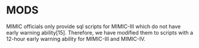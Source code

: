 # MODS
MIMIC officials only provide sql scripts for MIMIC-III which do not have early warning ability[15]. Therefore, we have modified them to scripts with a 12-hour early warning ability for MIMIC-III and MIMIC-IV.
